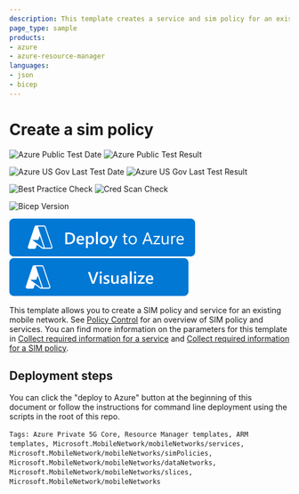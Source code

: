 ```yaml
---
description: This template creates a service and sim policy for an existing mobile network.
page_type: sample
products:
- azure
- azure-resource-manager
languages:
- json
- bicep
---
```

# Create a sim policy

![Azure Public Test Date](https://azurequickstartsservice.blob.core.windows.net/badges/quickstarts/microsoft.mobilenetwork/mobilenetwork-create-sim-policy/PublicLastTestDate.svg)
![Azure Public Test Result](https://azurequickstartsservice.blob.core.windows.net/badges/quickstarts/microsoft.mobilenetwork/mobilenetwork-create-sim-policy/PublicDeployment.svg)

![Azure US Gov Last Test Date](https://azurequickstartsservice.blob.core.windows.net/badges/quickstarts/microsoft.mobilenetwork/mobilenetwork-create-sim-policy/FairfaxLastTestDate.svg)
![Azure US Gov Last Test Result](https://azurequickstartsservice.blob.core.windows.net/badges/quickstarts/microsoft.mobilenetwork/mobilenetwork-create-sim-policy/FairfaxDeployment.svg)

![Best Practice Check](https://azurequickstartsservice.blob.core.windows.net/badges/quickstarts/microsoft.mobilenetwork/mobilenetwork-create-sim-policy/BestPracticeResult.svg)
![Cred Scan Check](https://azurequickstartsservice.blob.core.windows.net/badges/quickstarts/microsoft.mobilenetwork/mobilenetwork-create-sim-policy/CredScanResult.svg)

![Bicep Version](https://azurequickstartsservice.blob.core.windows.net/badges/quickstarts/microsoft.mobilenetwork/mobilenetwork-create-sim-policy/BicepVersion.svg)

[![Deploy To Azure](https://raw.githubusercontent.com/Azure/azure-quickstart-templates/master/1-CONTRIBUTION-GUIDE/images/deploytoazure.svg?sanitize=true)](https://portal.azure.com/#create/Microsoft.Template/uri/https%3A%2F%2Fraw.githubusercontent.com%2FAzure%2Fazure-quickstart-templates%2Fmaster%2Fquickstarts%2Fmicrosoft.mobilenetwork%2Fmobilenetwork-create-sim-policy%2Fazuredeploy.json)
[![Visualize](https://raw.githubusercontent.com/Azure/azure-quickstart-templates/master/1-CONTRIBUTION-GUIDE/images/visualizebutton.svg?sanitize=true)](http://armviz.io/#/?load=https%3A%2F%2Fraw.githubusercontent.com%2FAzure%2Fazure-quickstart-templates%2Fmaster%2Fquickstarts%2Fmicrosoft.mobilenetwork%2Fmobilenetwork-create-sim-policy%2Fazuredeploy.json)

This template allows you to create a SIM policy and service for an existing mobile network. See [Policy Control](https://docs.microsoft.com/azure/private-5g-core/policy-control) for an overview of SIM policy and services. You can find more information on the parameters for this template in [Collect required information for a service](https://docs.microsoft.com/azure/private-5g-core/collect-required-information-for-service) and [Collect required information for a SIM policy](https://docs.microsoft.com/azure/private-5g-core/collect-required-information-for-sim-policy).

## Deployment steps

You can click the "deploy to Azure" button at the beginning of this document or follow the instructions for command line deployment using the scripts in the root of this repo.

`Tags: Azure Private 5G Core, Resource Manager templates, ARM templates, Microsoft.MobileNetwork/mobileNetworks/services, Microsoft.MobileNetwork/mobileNetworks/simPolicies, Microsoft.MobileNetwork/mobileNetworks/dataNetworks, Microsoft.MobileNetwork/mobileNetworks/slices, Microsoft.MobileNetwork/mobileNetworks`
